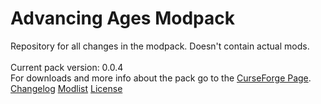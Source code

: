 # Advancing Ages Modpack
Repository for all changes in the modpack.
Doesn't contain actual mods.<br>
<br>
Current pack version: 0.0.4<br>
For downloads and more info about the pack go to the [CurseForge Page](https://minecraft.curseforge.com/projects/advancing-ages).<br>
[Changelog](../master/changelog.txt) [Modlist](../master/modlist.txt) [License](../master/LICENSE.md)
